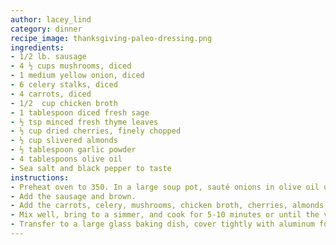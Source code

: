 ```yaml
---
author: lacey_lind
category: dinner
recipe_image: thanksgiving-paleo-dressing.png
ingredients:
- 1/2 lb. sausage
- 4 ½ cups mushrooms, diced
- 1 medium yellow onion, diced
- 6 celery stalks, diced
- 4 carrots, diced
- 1/2  cup chicken broth
- 1 tablespoon diced fresh sage
- ½ tsp minced fresh thyme leaves
- ½ cup dried cherries, finely chopped
- ½ cup slivered almonds
- ½ tablespoon garlic powder
- 4 tablespoons olive oil
- Sea salt and black pepper to taste
instructions:
- Preheat oven to 350. In a large soup pot, sauté onions in olive oil until translucent.
- Add the sausage and brown.
- Add the carrots, celery, mushrooms, chicken broth, cherries, almonds, sage, thyme, garlic powder, salt and pepper.
- Mix well, bring to a simmer, and cook for 5-10 minutes or until the veggies begin to absorb the chicken broth.
- Transfer to a large glass baking dish, cover tightly with aluminum foil and bake at 350 for 45 minutes.
---
```


